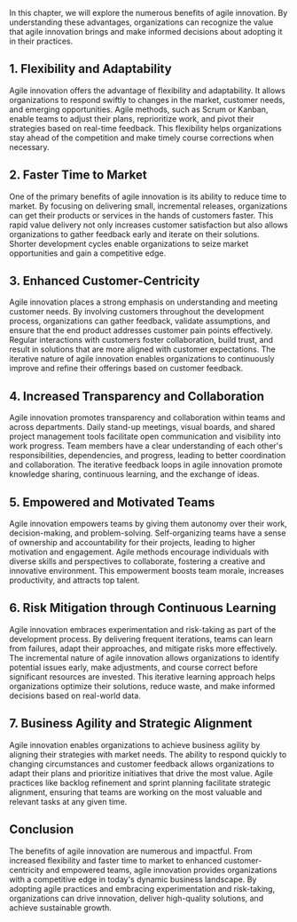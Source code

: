 
In this chapter, we will explore the numerous benefits of agile innovation. By understanding these advantages, organizations can recognize the value that agile innovation brings and make informed decisions about adopting it in their practices.

1\. Flexibility and Adaptability
-------------------------------

Agile innovation offers the advantage of flexibility and adaptability. It allows organizations to respond swiftly to changes in the market, customer needs, and emerging opportunities. Agile methods, such as Scrum or Kanban, enable teams to adjust their plans, reprioritize work, and pivot their strategies based on real-time feedback. This flexibility helps organizations stay ahead of the competition and make timely course corrections when necessary.

2\. Faster Time to Market
------------------------

One of the primary benefits of agile innovation is its ability to reduce time to market. By focusing on delivering small, incremental releases, organizations can get their products or services in the hands of customers faster. This rapid value delivery not only increases customer satisfaction but also allows organizations to gather feedback early and iterate on their solutions. Shorter development cycles enable organizations to seize market opportunities and gain a competitive edge.

3\. Enhanced Customer-Centricity
-------------------------------

Agile innovation places a strong emphasis on understanding and meeting customer needs. By involving customers throughout the development process, organizations can gather feedback, validate assumptions, and ensure that the end product addresses customer pain points effectively. Regular interactions with customers foster collaboration, build trust, and result in solutions that are more aligned with customer expectations. The iterative nature of agile innovation enables organizations to continuously improve and refine their offerings based on customer feedback.

4\. Increased Transparency and Collaboration
-------------------------------------------

Agile innovation promotes transparency and collaboration within teams and across departments. Daily stand-up meetings, visual boards, and shared project management tools facilitate open communication and visibility into work progress. Team members have a clear understanding of each other's responsibilities, dependencies, and progress, leading to better coordination and collaboration. The iterative feedback loops in agile innovation promote knowledge sharing, continuous learning, and the exchange of ideas.

5\. Empowered and Motivated Teams
--------------------------------

Agile innovation empowers teams by giving them autonomy over their work, decision-making, and problem-solving. Self-organizing teams have a sense of ownership and accountability for their projects, leading to higher motivation and engagement. Agile methods encourage individuals with diverse skills and perspectives to collaborate, fostering a creative and innovative environment. This empowerment boosts team morale, increases productivity, and attracts top talent.

6\. Risk Mitigation through Continuous Learning
----------------------------------------------

Agile innovation embraces experimentation and risk-taking as part of the development process. By delivering frequent iterations, teams can learn from failures, adapt their approaches, and mitigate risks more effectively. The incremental nature of agile innovation allows organizations to identify potential issues early, make adjustments, and course correct before significant resources are invested. This iterative learning approach helps organizations optimize their solutions, reduce waste, and make informed decisions based on real-world data.

7\. Business Agility and Strategic Alignment
-------------------------------------------

Agile innovation enables organizations to achieve business agility by aligning their strategies with market needs. The ability to respond quickly to changing circumstances and customer feedback allows organizations to adapt their plans and prioritize initiatives that drive the most value. Agile practices like backlog refinement and sprint planning facilitate strategic alignment, ensuring that teams are working on the most valuable and relevant tasks at any given time.

Conclusion
----------

The benefits of agile innovation are numerous and impactful. From increased flexibility and faster time to market to enhanced customer-centricity and empowered teams, agile innovation provides organizations with a competitive edge in today's dynamic business landscape. By adopting agile practices and embracing experimentation and risk-taking, organizations can drive innovation, deliver high-quality solutions, and achieve sustainable growth.
